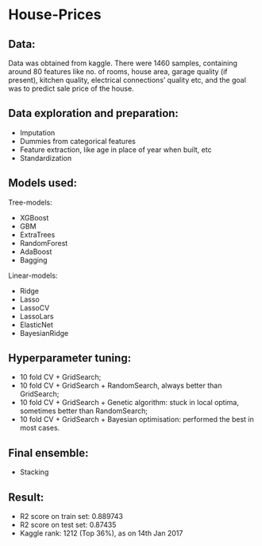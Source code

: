 # House-Prices

## Data: 
Data was obtained from kaggle. There were 1460 samples, containing around 80 features like no. of rooms, house area, garage quality (if present), kitchen quality, electrical connections’ quality etc, and the goal was to predict sale price of the house.


## Data exploration and preparation: 
- Imputation
- Dummies from categorical features
- Feature extraction, like age in place of year when built, etc
- Standardization


## Models used:
Tree-models:	
- XGBoost
- GBM
- ExtraTrees
- RandomForest
- AdaBoost
- Bagging

Linear-models:	
- Ridge
- Lasso
- LassoCV
- LassoLars
- ElasticNet
- BayesianRidge
		

## Hyperparameter tuning:
- 10 fold CV + GridSearch;
- 10 fold CV + GridSearch + RandomSearch, always better than GridSearch;
- 10 fold CV + GridSearch + Genetic algorithm:  stuck in local optima, sometimes better than RandomSearch;                       
- 10 fold CV + GridSearch + Bayesian optimisation:  performed the best in most cases.


## Final ensemble:
- Stacking


## Result:
- R2 score on train set: 0.889743
- R2 score on test set: 0.87435
- Kaggle rank: 1212 (Top 36%), as on 14th Jan 2017
